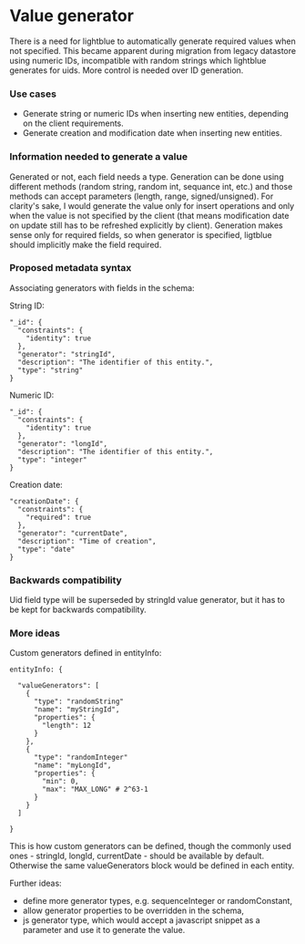 ﻿# Value generator

There is a need for lightblue to automatically generate required values when not specified. This became apparent during migration from legacy datastore using numeric IDs, incompatible with random strings which lightblue generates for uids. More control is needed over ID generation.

### Use cases
* Generate string or numeric IDs when inserting new entities, depending on the client requirements.
* Generate creation and modification date when inserting new entities.

### Information needed to generate a value
Generated or not, each field needs a type. Generation can be done using different methods (random string, random int, sequance int, etc.) and those methods can accept parameters (length, range, signed/unsigned). For clarity's sake, I would generate the value only for insert operations and only when the value is not specified by the client (that means modification date on update still has to be refreshed explicitly by client). Generation makes sense only for required fields, so when generator is specified, ligtblue should implicitly make the field required.

### Proposed metadata syntax

Associating generators with fields in the schema:

String ID:
```
"_id": {
  "constraints": {
    "identity": true
  },
  "generator": "stringId",
  "description": "The identifier of this entity.",
  "type": "string"
}
```

Numeric ID:
```
"_id": {
  "constraints": {
    "identity": true
  },
  "generator": "longId",
  "description": "The identifier of this entity.",
  "type": "integer"
}
```

Creation date:
```
"creationDate": {
  "constraints": {
    "required": true
  },
  "generator": "currentDate",  
  "description": "Time of creation",
  "type": "date"
}
```
### Backwards compatibility

Uid field type will be superseded by stringId value generator, but it has to be kept for backwards compatibility. 

### More ideas

Custom generators defined in entityInfo:
```
entityInfo: {

  "valueGenerators": [
    {
      "type": "randomString"
      "name": "myStringId",
      "properties": {
        "length": 12
      }
    },
    {
      "type": "randomInteger"
      "name": "myLongId",
      "properties": {
        "min": 0,
        "max": "MAX_LONG" # 2^63-1
      }      
    }
  ]

}
```

This is how custom generators can be defined, though the commonly used ones - stringId, longId, currentDate - should be available by default. Otherwise the same valueGenerators block would be defined in each entity.

Further ideas:
* define more generator types, e.g. sequenceInteger or randomConstant,
* allow generator properties to be overridden in the schema,
* js generator type, which would accept a javascript snippet as a parameter and use it to generate the value.
